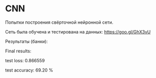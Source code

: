 # CNN
Попытки построения свёрточной нейронной сети.

Сеть была обучена и тестирована на данных: https://goo.gl/GhX3vU

Результаты (банки):

Final results:

  test loss:			0.866559
  
  test accuracy:		69.20 %

